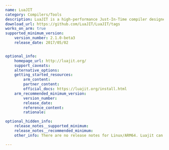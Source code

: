 ```yaml
---
name: LuaJIT
category: Compilers/Tools
description: LuaJIT is a high-performance Just-In-Time compiler designed to execute Lua code with near-native speed. It provides a lightweight runtime ideal for embedded systems, games, and scripting in performance-critical scripting applications.
download_url: https://github.com/LuaJIT/LuaJIT/tags
works_on_arm: true
supported_minimum_version:
    version_number: 2.1.0-beta3
    release_date: 2017/05/02


optional_info:
    homepage_url: http://luajit.org/
    support_caveats:
    alternative_options:
    getting_started_resources:
        arm_content:
        partner_content:
        official_docs: https://luajit.org/install.html
    arm_recommended_minimum_version:
        version_number:
        release_date:
        reference_content:
        rationale:

optional_hidden_info:
    release_notes__supported_minimum:
    release_notes__recommended_minimum:
    other_info: There are no release notes for Linux/ARM64. Luajit can be built from source from version 2.1.0-beta3 on the Neoverse N1 via make.

---
```

